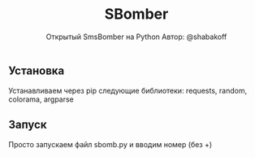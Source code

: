 <h1 align="center">SBomber</h1>
<p align="center">
    Открытый SmsBomber на Python
    Автор: @shabakoff
    <br /><br />
</p>

## Установка

Устанавливаем через pip следующие библиотеки: requests, random, colorama, argparse

## Запуск 
Просто запускаем файл sbomb.py и вводим номер (без +)
